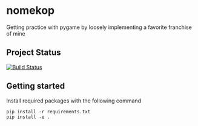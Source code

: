 # nomekop
Getting practice with pygame by loosely implementing a favorite franchise of mine

## Project Status

[![Build Status](https://travis-ci.com/akaps/nomekop.svg?branch=master)](https://travis-ci.com/akaps/nomekop)

## Getting started
Install required packages with the following command
```
pip install -r requirements.txt
pip install -e .
```
